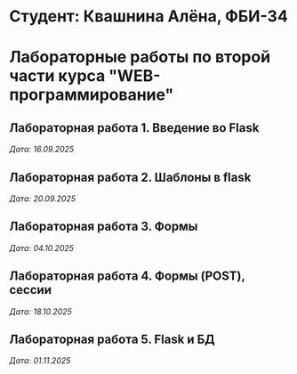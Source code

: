 # Студент: Квашнина Алёна, ФБИ-34

# Лабораторные работы по второй части курса "WEB-программирование"

## Лабораторная работа 1. Введение во Flask

*Дата: 16.09.2025*

## Лабораторная работа 2. Шаблоны в flask

*Дата: 20.09.2025*

## Лабораторная работа 3. Формы

*Дата: 04.10.2025*

## Лабораторная работа 4.  Формы (POST), сессии

*Дата: 18.10.2025*

## Лабораторная работа 5.  Flask и БД

*Дата: 01.11.2025*
